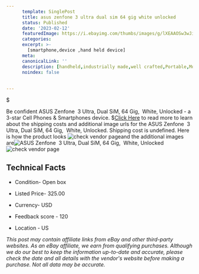 ```yaml
---
      template: SinglePost
      title: asus zenfone 3 ultra dual sim 64 gig white unlocked
      status: Published
      date: '2023-02-12'
      featuredImage: https://i.ebayimg.com/thumbs/images/g/lXEAAOSw3wJi7FF1/s-l225.jpg
      categories: 
      excerpt: >-
        [smartphone,device ,hand held device]
      meta:
      canonicalLink: ''
      description: [handheld,industrially made,well crafted,Portable,Mobile,Compact,Convenient,Lightweight,Maneuverable,Man-portable,Miniature,Carriable,Hand-held,Light,Holdable,Transportable,Mobile device,Pocket-sized,On-the-go,Wireless,Cordless,Compact size,Convenient size, smartphone,device ,hand held device]
      noindex: false
      
        
---
```

$

Be confident ASUS Zenfone  3 Ultra, Dual SiM, 64 Gig,  White, Unlocked - a 3-star Cell Phones & Smartphones device.
$[Click Here](https://www.ebay.com/itm/195266393964?hash=item2d76c8b76c%3Ag%3AlXEAAOSw3wJi7FF1&amdata=enc%3AAQAHAAAA4D2P9aEwyeLon2w%2FGKwyX9yrj8m50cqFxHjboGvr2ANbzcpSGuyun0L4wmR9xTcT7V2n83j1kHqOaz2mtwKqwlSAKoju6cIwiUDNYm9k7WJFaX66ZNWaH0MjQdgsVrEvXa67VNm%2BCMX1qyaFRsCu07SLEhSMweS5pvJAz3MNtF6CH1aGHulYiD8qEPkjZmhNioYwj0kLz98%2FshAbu6DoLwVrV2xeYhHs%2BpD4VsNFLv0FtaDmDHAviZyW4rkVGsC4Cn4uDKg1rjRVGAh09Kuek%2B1NxfTKVUffc6euvfSCccxP&mkevt=1&mkcid=1&mkrid=711-53200-19255-0&campid=%253CePNCampaignId%253E&customid=%253CreferenceId%253E&toolid=10049) to read more to learn about the shipping costs and additional image urls for the ASUS Zenfone  3 Ultra, Dual SiM, 64 Gig,  White, Unlocked. Shipping cost is undefined. Here is how the product looks ![check vendor page](https://i.ebayimg.com/thumbs/images/g/lXEAAOSw3wJi7FF1/s-l225.jpg)and the additional images are![ASUS Zenfone  3 Ultra, Dual SiM, 64 Gig,  White, Unlocked](https://i.ebayimg.com/images/g/lXEAAOSw3wJi7FF1/s-l1600.jpg)![check vendor page](https://origin-galleryplus.ebayimg.com/ws/web/195266393964_2_0_1/225x225.jpg,https://origin-galleryplus.ebayimg.com/ws/web/195266393964_3_0_1/225x225.jpg,https://origin-galleryplus.ebayimg.com/ws/web/195266393964_4_0_1/225x225.jpg,https://origin-galleryplus.ebayimg.com/ws/web/195266393964_5_0_1/225x225.jpg,https://origin-galleryplus.ebayimg.com/ws/web/195266393964_6_0_1/225x225.jpg,https://origin-galleryplus.ebayimg.com/ws/web/195266393964_7_0_1/225x225.jpg,https://origin-galleryplus.ebayimg.com/ws/web/195266393964_8_0_1/225x225.jpg)



 ## Technical Facts 



     
      

 - Condition- Open box 


      

 - Listed Price- 325.00 


      

 - Currency- USD 


      

 - Feedback score - 120 


      

 - Location - US 


      
      

 *_This post may contain affiliate links from eBay and other third-party websites. As an eBay affiliate, we earn from qualifying purchases. Although we do our best to keep the information up-to-date and accurate, please check the date and all details with the vendor's website before making a purchase. Not all data may be accurate._*






